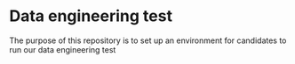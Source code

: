 # Data engineering test
The purpose of this repository is to set up an environment for candidates to run our data engineering test

